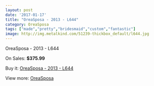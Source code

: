 ```yaml
---
layout: post
date: '2017-01-17'
title: "OreaSposa - 2013 - L644"
category: OreaSposa
tags: ["made","pretty","bridesmaid","custom","fantastic"]
image: http://img.metalkind.com/51239-thickbox_default/l644.jpg
---
```

OreaSposa - 2013 - L644

On Sales: **$375.99**
<a href="https://www.metalkind.com/en/oreasposa/3024-l644.html"><amp-img layout="responsive" width="600" height="600" src="//img.metalkind.com/51239-thickbox_default/l644.jpg" alt="OreaSposa - 2013 - L644 0" /></a>
<a href="https://www.metalkind.com/en/oreasposa/3024-l644.html"><amp-img layout="responsive" width="600" height="600" src="//img.metalkind.com/51240-thickbox_default/l644.jpg" alt="OreaSposa - 2013 - L644 1" /></a>
<a href="https://www.metalkind.com/en/oreasposa/3024-l644.html"><amp-img layout="responsive" width="600" height="600" src="//img.metalkind.com/51242-thickbox_default/l644.jpg" alt="OreaSposa - 2013 - L644 2" /></a>

Buy it: [OreaSposa - 2013 - L644](https://www.metalkind.com/en/oreasposa/3024-l644.html "OreaSposa - 2013 - L644")

View more: [OreaSposa](https://www.metalkind.com/en/95-oreasposa "OreaSposa")